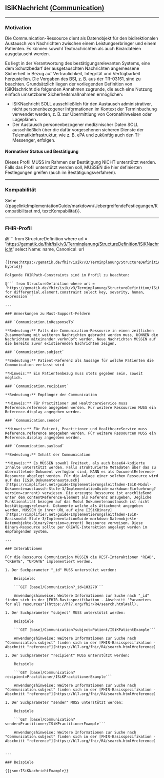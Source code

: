 ## ISiKNachricht [(Communication)](https://hl7.org/fhir/R4/communication.html)

---

### Motivation

Die Communication-Ressource dient als Datenobjekt für den bidirektionalen Austausch von Nachrichten zwischen einem Leistungserbringer und einem Patienten. Es können sowohl Textnachrichten als auch Binärdateien ausgetauscht werden.

Es liegt in der Verantwortung des bestätigungsrelevanten Systems, eine dem Schutzbedarf der ausgetauschten Nachrichten angemessene Sicherheit in Bezug auf Vertraulichkeit, Integrität und Verfügbarkeit herzustellen. Die Vorgaben des BSI, z. B. aus der TR-03161, sind zu beachten. Grundsätzlich liegen der vorliegenden Definition von ISiKNachricht die folgenden Annahmen zugrunde, die auch eine Nutzung einfach umsetzbarer Sicherheitsmaßnahmen ermöglichen:
* ISiKNachricht SOLL ausschließlich für den Austausch administrativer, nicht personenbezogener Informationen im Kontext der Terminbuchung verwendet werden, z. B. zur Übermittlung von Coronahinweisen oder Lageplänen.
* Der Austausch personenbezogener medizinischer Daten SOLL ausschließlich über die dafür vorgesehenen sicheren Dienste der Telematikinfrastruktur, wie z. B. ePA und zukünftig auch den TI-Messenger, erfolgen.

#### Normativer Status und Bestätigung

Dieses Profil MUSS im Rahmen der Bestätigung NICHT unterstützt werden. Falls das Profil unterstützt werden soll, MÜSSEN die hier definierten Festlegungen greifen (auch im Bestätigungsverfahren). 

---

### Kompabilität

Siehe {{pagelink:ImplementationGuide/markdown/UebergreifendeFestlegungen/Kompatibilitaet.md, text:Kompabilität}}.

---

### FHIR-Profil

@```
from StructureDefinition where url = 'https://gematik.de/fhir/isik/v3/Terminplanung/StructureDefinition/ISiKNachricht' select Name: name, Canonical: url
```

{{tree:https://gematik.de/fhir/isik/v3/Terminplanung/StructureDefinition/ISiKNachricht, hybrid}}

Folgende FHIRPath-Constraints sind im Profil zu beachten:

@``` from StructureDefinition where url = 'https://gematik.de/fhir/isik/v3/Terminplanung/StructureDefinition/ISiKNachricht' for differential.element.constraint select key, severity, human, expression```

---

### Anmerkungen zu Must-Support-Feldern

### `Communication.inResponseTo`

**Bedeutung:** Falls die Communication-Ressource in einen zeitlichen Zusammenhang mit weiteren Nachrichten gebracht werden muss, KÖNNEN die Nachrichten miteinander verknüpft werden. Neue Nachrichten MÜSSEN auf die bereits zuvor existierenden Nachrichten zeigen.

### `Communication.subject`

**Bedeutung:** Patient-Referenz als Aussage für welche Patienten die Communication verfasst wird

**Hinweis:** Ein Patientenbezug muss stets gegeben sein, soweit möglich.

### `Communication.recipient`

**Bedeutung:** Empfänger der Communication

**Hinweis:** Für Practitioner und HealthcareService muss Reference.reference angegeben werden. Für weitere Ressourcen MUSS ein Reference.display angegeben werden.

### `Communication.sender`

**Hinweis:** Für Patient, Practitioner und HealthcareService muss Reference.reference angegeben werden. Für weitere Ressourcen MUSS ein Reference.display angegeben werden.

### `Communication.payload`

**Bedeutung:** Inhalt der Communication

**Hinweis:** Es MÜSSEN sowohl Freitext, als auch base64-kodierte Inhalte unterstützt werden. Falls strukturierte Metadaten über das zu übermittelnde Dokument verfügbar sind, KANN es als DocumentReference-Ressource abgelegt werden. Für die Anlage einer solchen Ressource wird auf das [ISiK Dokumentenaustausch](https://simplifier.net/guide/Implementierungsleitfaden-ISiK-Modul-Dokumentenaustausch-Stufe-3/ImplementationGuide-markdown-Einfuehrung?version=current) verwiesen. Die erzeugte Ressource ist anschließend unter dem contentReference-Element als Referenz anzugeben. Jegliche Funktionalität bezogen auf das Modul Dokumentenaustausch ist nicht bestätigungsrelevant. Dokumente welche als Attachment angegeben werden, MÜSSEN in ihrer URL auf eine [ISiKBinary](https://simplifier.net/guide/Implementierungsleitfaden-ISiK-Basismodul-Stufe-3/ImplementationGuide-markdown-Datenobjekte-Datenobjekte-Binary?version=current) Ressource verweisen. Diese Binary-Ressource sollte per CREATE-Interaktion angelegt werden im empfangenden System.

---

### Interaktionen

Für die Ressource Communication MÜSSEN die REST-Interaktionen "READ", "CREATE", "UPDATE" implementiert werden.

1. Der Suchparameter "_id" MUSS unterstützt werden:

    Beispiele:

    ```GET [base]/Communication?_id=103270```

    Anwendungshinweise: Weitere Informationen zur Suche nach "_id" finden sich in der [FHIR-Basisspezifikation - Abschnitt "Parameters for all resources"](https://hl7.org/fhir/R4/search.html#all).

1. Der Suchparameter "subject" MUSS unterstützt werden:

    Beispiele

    ```GET [base]/Communication?subject=Patient/ISiKPatientExample```

    Anwendungshinweise: Weitere Informationen zur Suche nach "Communication.subject" finden sich in der [FHIR-Basisspezifikation - Abschnitt "reference"](https://hl7.org/fhir/R4/search.html#reference)

1. Der Suchparameter "recipient" MUSS unterstützt werden:

    Beispiele

    ```GET [base]/Communication?recipient=Practitioner/ISiKPractitionerExample```

    Anwendungshinweise: Weitere Informationen zur Suche nach "Communication.subject" finden sich in der [FHIR-Basisspezifikation - Abschnitt "reference"](https://hl7.org/fhir/R4/search.html#reference)

1. Der Suchparameter "sender" MUSS unterstützt werden:

    Beispiele

    ```GET [base]/Communication?sender=Practitioner/ISiKPractitionerExample```

    Anwendungshinweise: Weitere Informationen zur Suche nach "Communication.subject" finden sich in der [FHIR-Basisspezifikation - Abschnitt "reference"](https://hl7.org/fhir/R4/search.html#reference)


---

### Beispiele

{{json:ISiKNachrichtExample}}
